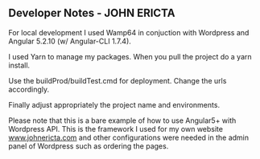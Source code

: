 ## Developer Notes - JOHN ERICTA

For local development I used Wamp64 in conjuction with Wordpress and Angular 5.2.10 (w/ Angular-CLI 1.7.4).

I used Yarn to manage my packages. When you pull the project do a yarn install.

Use the buildProd/buildTest.cmd for deployment. Change the urls accordingly.

Finally adjust appropriately the project name and environments.

Please note that this is a bare example of how to use Angular5+ with Wordpress API. This is the framework I used for my own website www.johnericta.com and other configurations were needed in the admin panel of Wordpress such as ordering the pages.